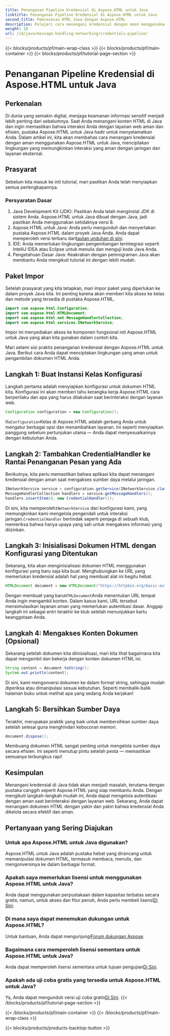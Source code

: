 ```yaml
---
title: Penanganan Pipeline Kredensial di Aspose.HTML untuk Java
linktitle: Penanganan Pipeline Kredensial di Aspose.HTML untuk Java
second_title: Pemrosesan HTML Java dengan Aspose.HTML
description: Pelajari cara menangani kredensial dengan aman menggunakan Aspose.HTML untuk Java dalam panduan langkah demi langkah ini. Jelajahi kiat-kiat penting dan praktik terbaik.
weight: 10
url: /id/java/message-handling-networking/credentials-pipeline/
---
```


{{< blocks/products/pf/main-wrap-class >}}
{{< blocks/products/pf/main-container >}}
{{< blocks/products/pf/tutorial-page-section >}}

# Penanganan Pipeline Kredensial di Aspose.HTML untuk Java

## Perkenalan
Di dunia yang semakin digital, menjaga keamanan informasi sensitif menjadi lebih penting dari sebelumnya. Saat Anda menangani konten HTML di Java dan ingin memastikan bahwa interaksi Anda dengan layanan web aman dan efisien, pustaka Aspose.HTML untuk Java hadir untuk menyelamatkan Anda. Dalam artikel ini, kita akan membahas cara menangani kredensial dengan aman menggunakan Aspose.HTML untuk Java, menciptakan lingkungan yang memungkinkan interaksi yang aman dengan jaringan dan layanan eksternal.
## Prasyarat
Sebelum kita masuk ke inti tutorial, mari pastikan Anda telah menyiapkan semua perlengkapannya. 
### Persyaratan Dasar
1. Java Development Kit (JDK): Pastikan Anda telah menginstal JDK di sistem Anda. Aspose.HTML untuk Java dibuat dengan Java, jadi pastikan Anda menggunakan setidaknya versi 8.
2.  Aspose.HTML untuk Java: Anda perlu mengunduh dan menyertakan pustaka Aspose.HTML dalam proyek Java Anda. Anda dapat memperoleh versi terbaru dari[tautan unduhan di sini](https://releases.aspose.com/html/java/).
3. IDE: Anda memerlukan lingkungan pengembangan terintegrasi seperti IntelliJ IDEA atau Eclipse untuk menulis dan menguji kode Java Anda.
4. Pengetahuan Dasar Java: Keakraban dengan pemrograman Java akan membantu Anda mengikuti tutorial ini dengan lebih mudah.
## Paket Impor
Setelah prasyarat yang kita tetapkan, mari impor paket yang diperlukan ke dalam proyek Java kita. Ini penting karena akan memberi kita akses ke kelas dan metode yang tersedia di pustaka Aspose.HTML.
```java
import com.aspose.html.Configuration;
import com.aspose.html.HTMLDocument;
import com.aspose.html.net.MessageHandlerCollection;
import com.aspose.html.services.INetworkService;
```
Impor ini menyediakan akses ke komponen fungsional inti Aspose.HTML untuk Java yang akan kita gunakan dalam contoh kita.

Mari selami sisi praktis penanganan kredensial dengan Aspose.HTML untuk Java. Berikut cara Anda dapat menciptakan lingkungan yang aman untuk pengambilan dokumen HTML Anda.
## Langkah 1: Buat Instansi Kelas Konfigurasi
Langkah pertama adalah menyiapkan konfigurasi untuk dokumen HTML kita. Konfigurasi ini akan memberi tahu kerangka kerja Aspose.HTML cara berperilaku dan apa yang harus dilakukan saat berinteraksi dengan layanan web.
```java
Configuration configuration = new Configuration();
```
 Itu`Configuration`Kelas di Aspose.HTML adalah gerbang Anda untuk mengatur berbagai opsi dan menambahkan layanan. Ini seperti menyiapkan panggung sebelum pertunjukan utama — Anda dapat menyesuaikannya dengan kebutuhan Anda.
## Langkah 2: Tambahkan CredentialHandler ke Rantai Penanganan Pesan yang Ada
Berikutnya, kita perlu memastikan bahwa aplikasi kita dapat menangani kredensial dengan aman saat mengakses sumber daya melalui jaringan.
```java
INetworkService service = configuration.getService(INetworkService.class);
MessageHandlerCollection handlers = service.getMessageHandlers();
handlers.insertItem(0, new CredentialHandler());
```
 Di sini, kita memperoleh`INetworkService` dari konfigurasi kami, yang memungkinkan kami mengelola pengendali untuk interaksi jaringan.`CredentialHandler` bertindak seperti penjaga di sebuah klub, memeriksa bahwa hanya upaya yang sah untuk mengakses informasi yang diizinkan.
## Langkah 3: Inisialisasi Dokumen HTML dengan Konfigurasi yang Ditentukan
Sekarang, kita akan menginisialisasi dokumen HTML menggunakan konfigurasi yang baru saja kita buat. Menghubungkan ke URL yang memerlukan kredensial adalah hal yang membuat alat ini begitu hebat.
```java
HTMLDocument document = new HTMLDocument("https://httpbin.org/basic-auth/username/securelystoredpassword", konfigurasi);
```
 Dengan membuat yang baru`HTMLDocument`Anda menentukan URL tempat Anda ingin mengambil konten. Dalam kasus kami, URL tersebut mensimulasikan layanan aman yang memerlukan autentikasi dasar. Anggap langkah ini sebagai entri terakhir ke klub setelah menunjukkan kartu keanggotaan Anda.
## Langkah 4: Mengakses Konten Dokumen (Opsional)
Sekarang setelah dokumen kita diinisialisasi, mari kita lihat bagaimana kita dapat mengambil dan bekerja dengan konten dokumen HTML ini.
```java
String content = document.toString();
System.out.println(content);
```
Di sini, kami mengonversi dokumen ke dalam format string, sehingga mudah diperiksa atau dimanipulasi sesuai kebutuhan. Seperti membalik-balik halaman buku untuk melihat apa yang sedang Anda kerjakan!
## Langkah 5: Bersihkan Sumber Daya
Terakhir, merupakan praktik yang baik untuk membersihkan sumber daya setelah selesai guna menghindari kebocoran memori.
```java
document.dispose();
```
Membuang dokumen HTML sangat penting untuk mengelola sumber daya secara efisien. Ini seperti menutup pintu setelah pesta — memastikan semuanya terbungkus rapi!
## Kesimpulan
Menangani kredensial di Java tidak akan menjadi masalah, terutama dengan pustaka canggih seperti Aspose.HTML yang siap membantu Anda. Dengan mengikuti langkah-langkah mudah ini, Anda dapat mengelola autentikasi dengan aman saat berinteraksi dengan layanan web. Sekarang, Anda dapat menangani dokumen HTML dengan yakin dan yakin bahwa kredensial Anda dikelola secara efektif dan aman.

## Pertanyaan yang Sering Diajukan
### Untuk apa Aspose.HTML untuk Java digunakan?
Aspose.HTML untuk Java adalah pustaka hebat yang dirancang untuk memanipulasi dokumen HTML, termasuk membaca, menulis, dan mengonversinya ke dalam berbagai format.
### Apakah saya memerlukan lisensi untuk menggunakan Aspose.HTML untuk Java?
 Anda dapat menggunakan perpustakaan dalam kapasitas terbatas secara gratis; namun, untuk akses dan fitur penuh, Anda perlu membeli lisensi[Di Sini](https://purchase.aspose.com/buy).
### Di mana saya dapat menemukan dukungan untuk Aspose.HTML?
 Untuk bantuan, Anda dapat mengunjungi[Forum dukungan Aspose](https://forum.aspose.com/c/html/29).
### Bagaimana cara memperoleh lisensi sementara untuk Aspose.HTML untuk Java?
 Anda dapat memperoleh lisensi sementara untuk tujuan pengujian[Di Sini](https://purchase.aspose.com/temporary-license/).
### Apakah ada uji coba gratis yang tersedia untuk Aspose.HTML untuk Java?
 Ya, Anda dapat mengunduh versi uji coba gratis[Di Sini](https://releases.aspose.com/).
{{< /blocks/products/pf/tutorial-page-section >}}

{{< /blocks/products/pf/main-container >}}
{{< /blocks/products/pf/main-wrap-class >}}

{{< blocks/products/products-backtop-button >}}
